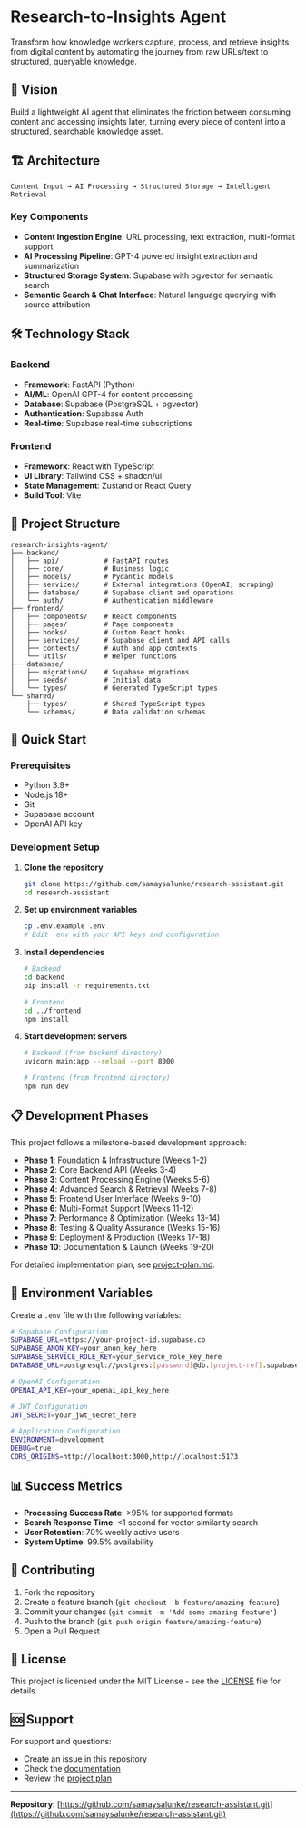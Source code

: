 # Research-to-Insights Agent

Transform how knowledge workers capture, process, and retrieve insights from digital content by automating the journey from raw URLs/text to structured, queryable knowledge.

## 🎯 Vision

Build a lightweight AI agent that eliminates the friction between consuming content and accessing insights later, turning every piece of content into a structured, searchable knowledge asset.

## 🏗️ Architecture

```
Content Input → AI Processing → Structured Storage → Intelligent Retrieval
```

### Key Components
- **Content Ingestion Engine**: URL processing, text extraction, multi-format support
- **AI Processing Pipeline**: GPT-4 powered insight extraction and summarization
- **Structured Storage System**: Supabase with pgvector for semantic search
- **Semantic Search & Chat Interface**: Natural language querying with source attribution

## 🛠️ Technology Stack

### Backend
- **Framework**: FastAPI (Python)
- **AI/ML**: OpenAI GPT-4 for content processing
- **Database**: Supabase (PostgreSQL + pgvector)
- **Authentication**: Supabase Auth
- **Real-time**: Supabase real-time subscriptions

### Frontend
- **Framework**: React with TypeScript
- **UI Library**: Tailwind CSS + shadcn/ui
- **State Management**: Zustand or React Query
- **Build Tool**: Vite

## 📁 Project Structure

```
research-insights-agent/
├── backend/
│   ├── api/           # FastAPI routes
│   ├── core/          # Business logic
│   ├── models/        # Pydantic models
│   ├── services/      # External integrations (OpenAI, scraping)
│   ├── database/      # Supabase client and operations
│   └── auth/          # Authentication middleware
├── frontend/
│   ├── components/    # React components
│   ├── pages/         # Page components
│   ├── hooks/         # Custom React hooks
│   ├── services/      # Supabase client and API calls
│   ├── contexts/      # Auth and app contexts
│   └── utils/         # Helper functions
├── database/
│   ├── migrations/    # Supabase migrations
│   ├── seeds/         # Initial data
│   └── types/         # Generated TypeScript types
└── shared/
    ├── types/         # Shared TypeScript types
    └── schemas/       # Data validation schemas
```

## 🚀 Quick Start

### Prerequisites
- Python 3.9+
- Node.js 18+
- Git
- Supabase account
- OpenAI API key

### Development Setup

1. **Clone the repository**
   ```bash
   git clone https://github.com/samaysalunke/research-assistant.git
   cd research-assistant
   ```

2. **Set up environment variables**
   ```bash
   cp .env.example .env
   # Edit .env with your API keys and configuration
   ```

3. **Install dependencies**
   ```bash
   # Backend
   cd backend
   pip install -r requirements.txt
   
   # Frontend
   cd ../frontend
   npm install
   ```

4. **Start development servers**
   ```bash
   # Backend (from backend directory)
   uvicorn main:app --reload --port 8000
   
   # Frontend (from frontend directory)
   npm run dev
   ```

## 📋 Development Phases

This project follows a milestone-based development approach:

- **Phase 1**: Foundation & Infrastructure (Weeks 1-2)
- **Phase 2**: Core Backend API (Weeks 3-4)
- **Phase 3**: Content Processing Engine (Weeks 5-6)
- **Phase 4**: Advanced Search & Retrieval (Weeks 7-8)
- **Phase 5**: Frontend User Interface (Weeks 9-10)
- **Phase 6**: Multi-Format Support (Weeks 11-12)
- **Phase 7**: Performance & Optimization (Weeks 13-14)
- **Phase 8**: Testing & Quality Assurance (Weeks 15-16)
- **Phase 9**: Deployment & Production (Weeks 17-18)
- **Phase 10**: Documentation & Launch (Weeks 19-20)

For detailed implementation plan, see [project-plan.md](./project-plan.md).

## 🔧 Environment Variables

Create a `.env` file with the following variables:

```bash
# Supabase Configuration
SUPABASE_URL=https://your-project-id.supabase.co
SUPABASE_ANON_KEY=your_anon_key_here
SUPABASE_SERVICE_ROLE_KEY=your_service_role_key_here
DATABASE_URL=postgresql://postgres:[password]@db.[project-ref].supabase.co:5432/postgres

# OpenAI Configuration
OPENAI_API_KEY=your_openai_api_key_here

# JWT Configuration
JWT_SECRET=your_jwt_secret_here

# Application Configuration
ENVIRONMENT=development
DEBUG=true
CORS_ORIGINS=http://localhost:3000,http://localhost:5173
```

## 📊 Success Metrics

- **Processing Success Rate**: >95% for supported formats
- **Search Response Time**: <1 second for vector similarity search
- **User Retention**: 70% weekly active users
- **System Uptime**: 99.5% availability

## 🤝 Contributing

1. Fork the repository
2. Create a feature branch (`git checkout -b feature/amazing-feature`)
3. Commit your changes (`git commit -m 'Add some amazing feature'`)
4. Push to the branch (`git push origin feature/amazing-feature`)
5. Open a Pull Request

## 📄 License

This project is licensed under the MIT License - see the [LICENSE](LICENSE) file for details.

## 🆘 Support

For support and questions:
- Create an issue in this repository
- Check the [documentation](./docs/)
- Review the [project plan](./project-plan.md)

---

**Repository**: [https://github.com/samaysalunke/research-assistant.git](https://github.com/samaysalunke/research-assistant.git)
